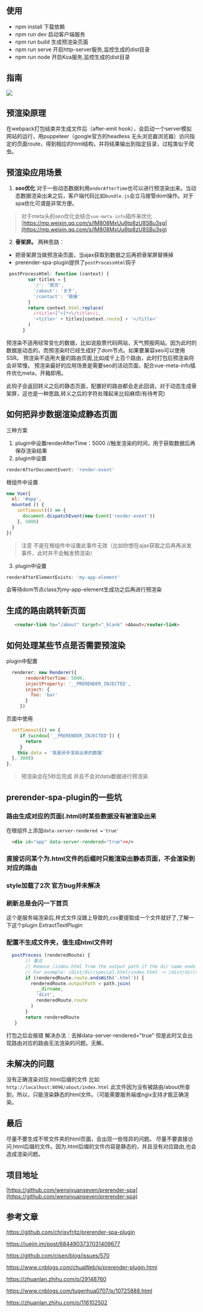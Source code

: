 
## 使用

- npm install  下载依赖
- npm run dev  启动客户端服务
- npm run build  生成预渲染页面
- npm run serve  开启http-server服务,监控生成的dist目录
- npm run node  开启Koa服务,监控生成的dist目录

## 指南

![](https://p3-juejin.byteimg.com/tos-cn-i-k3u1fbpfcp/08a41c015d324ad3b662f85fc70409f8~tplv-k3u1fbpfcp-watermark.image)

## 预渲染原理

在webpack打包结束并生成文件后（after-emit hook），会启动一个server模拟网站的运行，用puppeteer（google官方的headless 无头浏览器浏览器）访问指定的页面route，得到相应的html结构，并将结果输出到指定目录，过程类似于爬虫。

## 预渲染应用场景

1. **seo优化** 对于一些动态数据利用`enderAfterTime`也可以进行预渲染出来。当动态数据渲染出来之后，客户端代码比如`bundle.js`会立马接管dom操作。对于spa优化可谓是非常方便。

> 对于meta头的seo优化会结合`vue-meta-info`插件来优化
[https://mp.weixin.qq.com/s/lM808MxUu6tp8zU8SBu3sg](https://mp.weixin.qq.com/s/lM808MxUu6tp8zU8SBu3sg)

2. **骨架屏。**
两种思路：

- 把骨架屏当做预渲染页面，当ajax获取到数据之后再把骨架屏替换掉
- prerender-spa-plugin提供了`postProcessHtml`钩子

```js
 postProcessHtml: function (context) {
        var titles = {
          '/': '首页',
          '/about': '关于',
          '/contact': '链接'
        }
        return context.html.replace(
          /<title>[^<]*<\/title>/i,
          '<title>' + titles[context.route] + '</title>'
        )
      }
```

预渲染不适用经常变化的数据，比如说股票代码网站，天气预报网站。因为此时的数据是动态的，而预渲染时已经生成好了dom节点。如果要兼容seo可以使用SSR。
预渲染不适用大量的路由页面,比如成千上百个路由，此时打包后预渲染将会非常慢。
预渲染最好的应用场景是需要seo的活动页面，配合vue-meta-info插件优化meta，开箱即用。

此钩子会返回转义之后的静态页面，配置好的路由都会走此回调，对于动态生成骨架屏，这也是一种思路,转义之后的字符处理起来比较麻烦(有待考究)

## 如何把异步数据渲染成静态页面

三种方案

1. plugin中设置renderAfterTime：5000   //触发渲染的时间，用于获取数据后再保存渲染结果
2. plugin中设置

  ```js
  renderAfterDocumentEvent: 'render-event'
  ```

  根组件中设置

  ```js
  new Vue({
    el: '#app',
    mounted () {
      setTimeout(() => {
        document.dispatchEvent(new Event('render-event'))
      }, 5000)
    }
})
 ```

 > 注意 不是在根组件中设置此事件无效（比如你想在ajax获取之后再再派发事件，此时并不会触发预渲染）

 3. plugin中设置

   ```js
   renderAfterElementExists: 'my-app-element'
   ```

 会等待dom节点class为my-app-element生成功之后再进行预渲染

## 生成的路由跳转新页面

 ```html
    <router-link to="/about" target="_blank" >About</router-link>
 ```

## 如何处理某些节点是否需要预渲染

 plugin中配置

 ```js
   renderer: new Renderer({
        renderAfterTime: 5000,
        injectProperty: '__PRERENDER_INJECTED',
        inject: {
          foo: 'bar'
        }
      })
 ```

 页面中使用

  ```js
    setTimeout(() => {
       if (window['__PRERENDER_INJECTED']) {
         return
       }
      this.data = '我是异步渲染出来的数据'
    }, 3000)
  },
  ```

  > 预渲染会在5秒后完成 并且不会对data数据进行预渲染

## prerender-spa-plugin的一些坑

### 路由生成对应的页面(.html)时某些数据没有被渲染出来

 在根组件上添加`data-server-rendered ='true'`

 ```html
   <div id="app" data-server-rendered="true"></>
 ```

### 直接访问某个为.html文件的后缀时只能渲染出静态页面，不会渲染到对应的路由

### style加载了2次 官方bug并未解决

### 刷新总是会闪一下首页

 这个是服务端渲染后,样式文件没跟上导致的,css要提取成一个文件就好了,了解一下这个plugin ExtractTextPlugin

### 配置不生成文件夹，值生成html文件时

 ```js
   postProcess (renderedRoute) {
        // 重点
        // Remove /index.html from the output path if the dir name ends with a .html file extension.
        // For example: /dist/dir/special.html/index.html -> /dist/dir/special.html
        if (renderedRoute.route.endsWith('.html')) {
          renderedRoute.outputPath = path.join(
            __dirname,
            'dist',
            renderedRoute.route
          )
        }
        return renderedRoute
    }
 ```

 打包之后会报错
 解决办法：去掉data-server-rendered="true"
 但是此时又会出现路由对应的路由无法渲染的问题。无解。

## 未解决的问题

 没有正确渲染对应.html后缀的文件
 比如`http://localhost:8096/about/index.html`
 此文件因为没有被路由/about所查到，所以，只能渲染静态的html文件。（可能需要服务端或ngix支持才能正确渲染。

## 最后

尽量不要生成不带文件夹的html页面，会出现一些怪异的问题。
尽量不要直接访问.html后缀的文件。因为.html后缀的文件内容是静态的，并且没有对应路由,也会造成渲染问题。

## 项目地址

 [https://github.com/wensiyuanseven/prerender-spa](https://github.com/wensiyuanseven/prerender-spa)

## 参考文章

<https://github.com/chrisvfritz/prerender-spa-plugin>

<https://juejin.im/post/6844903737031409677>

<https://github.com/cisen/blog/issues/570>

<https://www.cnblogs.com/chuaWeb/p/prerender-plugin.html>

<https://zhuanlan.zhihu.com/p/29148760>

<https://www.cnblogs.com/tugenhua0707/p/10725888.html>

<https://zhuanlan.zhihu.com/p/116102502>
